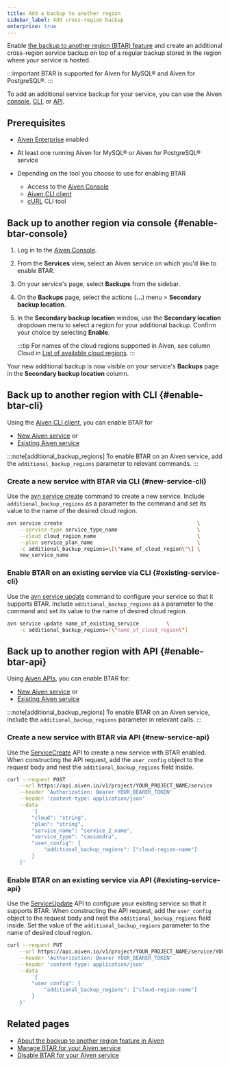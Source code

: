 ```yaml
---
title: Add a backup to another region
sidebar_label: Add cross-region backup
enterprise: true
---
```


Enable [the backup to another region (BTAR) feature](/docs/platform/concepts/backup-to-another-region) and create an additional cross-region service backup on top of a regular backup stored in the region where your service is hosted.

:::important
BTAR is supported for Aiven for MySQL® and Aiven for PostgreSQL®.
:::

To add an additional service backup for your service, you can use the Aiven
[console](#enable-btar-console), [CLI](#enable-btar-cli), or [API](#enable-btar-api).

## Prerequisites

- [Aiven Enterprise](/docs/platform/howto/aiven-enterprise) enabled
- At least one running Aiven for MySQL® or Aiven for PostgreSQL® service
- Depending on the tool you choose to use for enabling BTAR

  - Access to the [Aiven Console](https://console.aiven.io/)
  - [Aiven CLI client](/docs/tools/cli)
  - [cURL](https://curl.se/download.html) CLI tool

## Back up to another region via console {#enable-btar-console}

1. Log in to the [Aiven Console](https://console.aiven.io/).
1. From the **Services** view, select an Aiven service on which you'd like to enable BTAR.
1. On your service's page, select **Backups** from the sidebar.
1. On the **Backups** page, select the actions (**...**) menu > **Secondary backup
   location**.
1. In the **Secondary backup location** window, use the **Secondary location** dropdown
   menu to select a region for your additional backup. Confirm your choice by selecting
   **Enable**.

   :::tip
   For names of the cloud regions supported in Aiven, see column *Cloud* in
   [List of available cloud regions](/docs/platform/reference/list_of_clouds).
   :::

Your new additional backup is now visible on your service's **Backups** page in the
**Secondary backup location** column.

## Back up to another region with CLI {#enable-btar-cli}

Using the [Aiven CLI client](/docs/tools/cli), you can enable BTAR for

- [New Aiven service](#new-service-cli) or
- [Existing Aiven service](#existing-service-cli)

:::note[additional_backup_regions]
To enable BTAR on an Aiven service, add the `additional_backup_regions`
parameter to relevant commands.
:::

### Create a new service with BTAR via CLI {#new-service-cli}

Use the [avn service create](/docs/tools/cli/service-cli) command to create a new
service. Include `additional_backup_regions` as a parameter to the command and set its
value to the name of the desired cloud region.

```bash
avn service create                                            \
    --service-type service_type_name                          \
    --cloud cloud_region_name                                 \
    --plan service_plan_name                                  \
    -c additional_backup_regions=\[\"name_of_cloud_region\"\] \
    new_service_name
```

### Enable BTAR on an existing service via CLI {#existing-service-cli}

Use the [avn service update](/docs/tools/cli/service-cli) command to configure your
service so that it supports BTAR. Include `additional_backup_regions` as a parameter to
the command and set its value to the name of desired cloud region.

```bash
avn service update name_of_existing_service         \
    -c additional_backup_regions=[\"name_of_cloud_region\"]
```

## Back up to another region with API {#enable-btar-api}

Using [Aiven APIs](/docs/tools/api), you can enable BTAR for:

- [New Aiven service](#new-service-api) or
- [Existing Aiven service](#existing-service-api)

:::note[additional_backup_regions]
To enable BTAR on an Aiven service, include the `additional_backup_regions`
parameter in relevant calls.
:::

### Create a new service with BTAR via API {#new-service-api}

Use the [ServiceCreate](https://api.aiven.io/doc/#tag/Service/operation/ServiceCreate) API
to create a new service with BTAR enabled. When constructing the API request, add the
`user_config` object to the request body and nest the `additional_backup_regions`
field inside.

```bash
curl --request POST                                                    \
    --url https://api.aiven.io/v1/project/YOUR_PROJECT_NAME/service    \
    --header 'Authorization: Bearer YOUR_BEARER_TOKEN'                 \
    --header 'content-type: application/json'                          \
    --data
        '{
        "cloud": "string",
        "plan": "string",
        "service_name": "service_2_name",
        "service_type": "cassandra",
        "user_config": {
            "additional_backup_regions": ["cloud-region-name"]
        }
    }'
```

### Enable BTAR on an existing service via API {#existing-service-api}

Use the [ServiceUpdate](https://api.aiven.io/doc/#tag/Service/operation/ServiceUpdate) API
to configure your existing service so that it supports BTAR. When constructing the API
request, add the `user_config` object to the request body and nest the
`additional_backup_regions` field inside. Set the value of the
`additional_backup_regions` parameter to the name of desired cloud region.

```bash
curl --request PUT                                                                       \
    --url https://api.aiven.io/v1/project/YOUR_PROJECT_NAME/service/YOUR_SERVICE_NAME    \
    --header 'Authorization: Bearer YOUR_BEARER_TOKEN'                 \
    --header 'content-type: application/json'                          \
    --data
        '{
        "user_config": {
            "additional_backup_regions": ["cloud-region-name"]
        }
    }'
```

## Related pages

- [About the backup to another region feature in Aiven](/docs/platform/concepts/backup-to-another-region)
- [Manage BTAR for your Aiven service](/docs/platform/howto/btar/manage-backup-to-another-region)
- [Disable BTAR for your Aiven service](/docs/platform/howto/btar/disable-backup-to-another-region)
